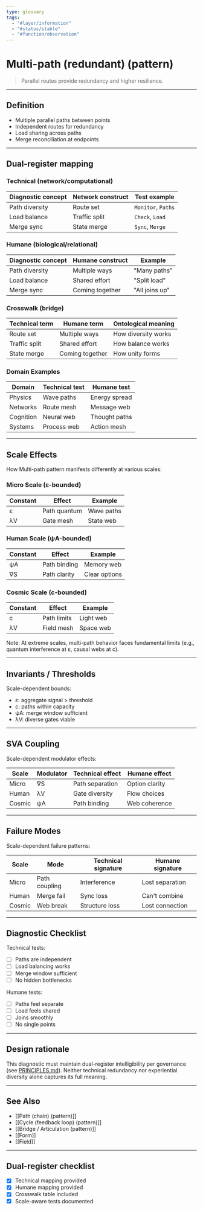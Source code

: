 ```yaml
---
type: glossary
tags:
  - "#layer/information"
  - "#status/stable"
  - "#function/observation"
---
```


# Multi-path (redundant) (pattern)

> Parallel routes provide redundancy and higher resilience.

---

## Definition

- Multiple parallel paths between points
- Independent routes for redundancy
- Load sharing across paths
- Merge reconciliation at endpoints

---

## Dual‑register mapping

### Technical (network/computational)

| Diagnostic concept | Network construct | Test example |
|-------------------|------------------|--------------|
| Path diversity | Route set | `Monitor`, `Paths` |
| Load balance | Traffic split | `Check`, `Load` |
| Merge sync | State merge | `Sync`, `Merge` |

### Humane (biological/relational)

| Diagnostic concept | Humane construct | Example |
|-------------------|------------------|----------|
| Path diversity | Multiple ways | "Many paths" |
| Load balance | Shared effort | "Split load" |
| Merge sync | Coming together | "All joins up" |

### Crosswalk (bridge)

| Technical term | Humane term | Ontological meaning |
|---------------|-------------|-------------------|
| Route set | Multiple ways | How diversity works |
| Traffic split | Shared effort | How balance works |
| State merge | Coming together | How unity forms |

### Domain Examples

| Domain | Technical test | Humane test |
|--------|---------------|-------------|
| Physics | Wave paths | Energy spread |
| Networks | Route mesh | Message web |
| Cognition | Neural web | Thought paths |
| Systems | Process web | Action mesh |

---

## Scale Effects

How Multi-path pattern manifests differently at various scales:

### Micro Scale (ε-bounded)

| Constant | Effect | Example |
|----------|--------|---------|
| ε | Path quantum | Wave paths |
| λV | Gate mesh | State web |

### Human Scale (ψA-bounded)

| Constant | Effect | Example |
|----------|--------|---------|
| ψA | Path binding | Memory web |
| ∇S | Path clarity | Clear options |

### Cosmic Scale (c-bounded)

| Constant | Effect | Example |
|----------|--------|---------|
| c | Path limits | Light web |
| λV | Field mesh | Space web |

Note: At extreme scales, multi-path behavior faces fundamental limits (e.g., quantum interference at ε, causal webs at c).

---

## Invariants / Thresholds

Scale-dependent bounds:
- ε: aggregate signal > threshold
- c: paths within capacity
- ψA: merge window sufficient
- λV: diverse gates viable

---

## SVA Coupling

Scale-dependent modulator effects:

| Scale | Modulator | Technical effect | Humane effect |
|-------|-----------|-----------------|---------------|
| Micro | ∇S | Path separation | Option clarity |
| Human | λV | Gate diversity | Flow choices |
| Cosmic | ψA | Path binding | Web coherence |

---

## Failure Modes

Scale-dependent failure patterns:

| Scale | Mode | Technical signature | Humane signature |
|-------|------|-------------------|------------------|
| Micro | Path coupling | Interference | Lost separation |
| Human | Merge fail | Sync loss | Can't combine |
| Cosmic | Web break | Structure loss | Lost connection |

---

## Diagnostic Checklist

Technical tests:
- [ ] Paths are independent
- [ ] Load balancing works
- [ ] Merge window sufficient
- [ ] No hidden bottlenecks

Humane tests:
- [ ] Paths feel separate
- [ ] Load feels shared
- [ ] Joins smoothly
- [ ] No single points

---

## Design rationale

This diagnostic must maintain dual-register intelligibility per governance (see [PRINCIPLES.md](../../../../PRINCIPLES.md)). Neither technical redundancy nor experiential diversity alone captures its full meaning.

---

## See Also

- [[Path (chain) (pattern)]]
- [[Cycle (feedback loop) (pattern)]]
- [[Bridge / Articulation (pattern)]]
- [[Form]]
- [[Field]]

---

## Dual‑register checklist

- [x] Technical mapping provided
- [x] Humane mapping provided
- [x] Crosswalk table included
- [x] Scale-aware tests documented